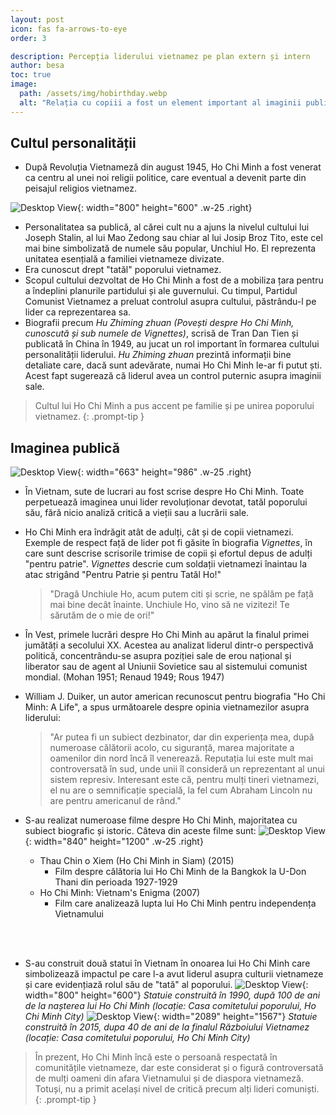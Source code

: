 ```yaml
---
layout: post
icon: fas fa-arrows-to-eye
order: 3

description: Percepția liderului vietnamez pe plan extern și intern
author: besa
toc: true
image:
  path: /assets/img/hobirthday.webp
  alt: "Relația cu copiii a fost un element important al imaginii publice a lui Ho Chi Minh (locație: Palatul Prezidențial, Hanoi, Vietnam / an: 1960)"
---
```


## Cultul personalității
- După Revoluția Vietnameză din august 1945, Ho Chi Minh a fost venerat ca centru al unei noi religii politice, care eventual a devenit parte din peisajul religios vietnamez.
  
![Desktop View](/assets/img/vignettestitle.png){: width="800" height="600" .w-25 .right}

- Personalitatea sa publică, al cărei cult nu a ajuns la nivelul cultului lui Joseph Stalin, al lui Mao Zedong sau chiar al lui Josip Broz Tito, este cel mai bine simbolizată de numele său popular, Unchiul Ho. El reprezenta unitatea esențială a familiei vietnameze divizate. 
- Era cunoscut drept "tatăl" poporului vietnamez.
- Scopul cultului dezvoltat de Ho Chi Minh a fost de a mobiliza țara pentru a îndeplini planurile partidului și ale guvernului. Cu timpul, Partidul Comunist Vietnamez a preluat controlul asupra cultului, păstrându-l pe lider ca reprezentarea sa.
- Biografii precum _Hu Zhiming zhuan (Povești despre Ho Chi Minh, cunoscută și sub numele de Vignettes)_, scrisă de Tran Dan Tien și publicată în China în 1949, au jucat un rol important în formarea cultului personalității liderului. _Hu Zhiming zhuan_ prezintă informații bine detaliate care, dacă sunt adevărate, numai Ho Chi Minh le-ar fi putut ști. Acest fapt sugerează că liderul avea un control puternic asupra imaginii sale.
<!-- - , având abilitatea de a controla informațiile ce se puteau cunoaște despre el. -->

> Cultul lui Ho Chi Minh a pus accent pe familie și pe unirea poporului vietnamez. 
{: .prompt-tip }

## Imaginea publică

![Desktop View](/assets/img/hoplay.png){: width="663" height="986" .w-25 .right}

- În Vietnam, sute de lucrari au fost scrise despre Ho Chi Minh. Toate perpetuează imaginea unui lider revoluționar devotat, tatăl poporului său, fără nicio analiză critică a vieții sau a lucrării sale.
- Ho Chi Minh era îndrăgit atât de adulți, cât și de copii vietnamezi. Exemple de respect față de lider pot fi găsite în biografia _Vignettes_, în care sunt descrise scrisorile trimise de copii și efortul depus de adulți "pentru patrie". _Vignettes_ descrie cum soldații vietnamezi înaintau la atac strigând "Pentru Patrie și pentru Tatăl Ho!"
  > "Dragă Unchiule Ho, acum putem citi și scrie, ne spălăm pe față mai bine decât înainte. Unchiule Ho, vino să ne vizitezi! Te sărutăm de o mie de ori!"

- În Vest, primele lucrări despre Ho Chi Minh au apărut la finalul primei jumătăți a secolului XX. Acestea au analizat liderul dintr-o perspectivă politică, concentrându-se asupra poziției sale de erou național și liberator sau de agent al Uniunii Sovietice sau al sistemului comunist mondial. (Mohan 1951; Renaud 1949; Rous 1947)

- William J. Duiker, un autor american recunoscut pentru biografia "Ho Chi Minh: A Life", a spus următoarele despre opinia vietnamezilor asupra liderului:
  > "Ar putea fi un subiect dezbinator, dar din experiența mea, după numeroase călătorii acolo, cu siguranță, marea majoritate a oamenilor din nord încă îl venerează. Reputația lui este mult mai controversată în sud, unde unii îl consideră un reprezentant al unui sistem represiv. Interesant este că, pentru mulți tineri vietnamezi, el nu are o semnificație specială, la fel cum Abraham Lincoln nu are pentru americanul de rând."

- S-au realizat numeroase filme despre Ho Chi Minh, majoritatea cu subiect biografic și istoric. Câteva din aceste filme sunt:
![Desktop View](/assets/img/hofilm.jpg){: width="840" height="1200" .w-25 .right}
  - Thau Chin o Xiem (Ho Chi Minh in Siam) (2015)
    - Film despre călătoria lui Ho Chi Minh de la Bangkok la U-Don Thani din perioada 1927-1929
  - Ho Chi Minh: Vietnam's Enigma (2007)
    - Film care analizează lupta lui Ho Chi Minh pentru independența Vietnamului

<br><br>

- S-au construit două statui în Vietnam în onoarea lui Ho Chi Minh care simbolizează impactul pe care l-a avut liderul asupra culturii vietnameze și care evidențiază rolul său de "tată" al poporului.
![Desktop View](/assets/img/hostatue1.jpg){: width="800" height="600"}
_Statuie construită în 1990, după 100 de ani de la nașterea lui Ho Chi Minh (locație: Casa comitetului poporului, Ho Chi Minh City)_
![Desktop View](/assets/img/hostatue2.jpg){: width="2089" height="1567"}
_Statuie construită în 2015, dupa 40 de ani de la finalul Războiului Vietnamez (locație: Casa comitetului poporului, Ho Chi Minh City)_

> În prezent, Ho Chi Minh încă este o persoană respectată în comunitățile vietnameze, dar este considerat și o figură controversată de mulți oameni din afara Vietnamului și de diaspora vietnameză. Totuși, nu a primit același nivel de critică precum alți lideri comuniști.
{: .prompt-tip }
<!-- ![Desktop View](/assets/img/thumbsup.png){: width="256" height="256" .w-25 .right} -->
